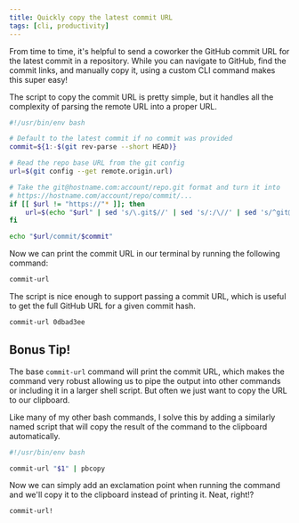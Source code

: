```yaml
---
title: Quickly copy the latest commit URL
tags: [cli, productivity]
---
```


From time to time, it's helpful to send a coworker the GitHub commit URL for the
latest commit in a repository. While you can navigate to GitHub, find the commit
links, and manually copy it, using a custom CLI command makes this super easy!

The script to copy the commit URL is pretty simple, but it handles all the
complexity of parsing the remote URL into a proper URL.

```bash /usr/local/bin/commit-url
#!/usr/bin/env bash

# Default to the latest commit if no commit was provided
commit=${1:-$(git rev-parse --short HEAD)}

# Read the repo base URL from the git config
url=$(git config --get remote.origin.url)

# Take the git@hostname.com:account/repo.git format and turn it into
# https://hostname.com/account/repo/commit/...
if [[ $url != "https://"* ]]; then
	url=$(echo "$url" | sed 's/\.git$//' | sed 's/:/\//' | sed 's/^git@/https:\/\//')
fi

echo "$url/commit/$commit"
```

Now we can print the commit URL in our terminal by running the following
command:

```bash
commit-url
```

The script is nice enough to support passing a commit URL, which is useful to
get the full GitHub URL for a given commit hash.

```bash
commit-url 0dbad3ee
```

## Bonus Tip!

The base `commit-url` command will print the commit URL, which makes the command
very robust allowing us to pipe the output into other commands or including it
in a larger shell script. But often we just want to copy the URL to our
clipboard.

Like many of my other bash commands, I solve this by adding a similarly named
script that will copy the result of the command to the clipboard automatically.

```bash /usr/local/bin/commit-url!
#!/usr/bin/env bash

commit-url "$1" | pbcopy
```

Now we can simply add an exclamation point when running the command and we'll
copy it to the clipboard instead of printing it. Neat, right!?

```bash
commit-url!
```
